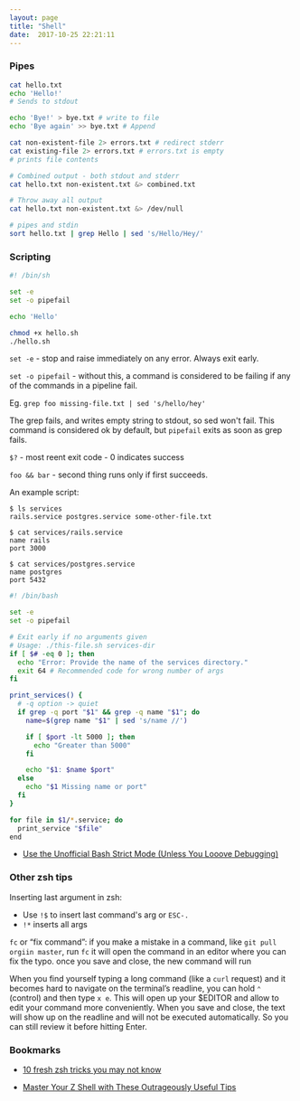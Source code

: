 ```yaml
---
layout: page
title: "Shell"
date:  2017-10-25 22:21:11
---
```


### Pipes

```sh
cat hello.txt
echo 'Hello!'
# Sends to stdout

echo 'Bye!' > bye.txt # write to file
echo 'Bye again' >> bye.txt # Append

cat non-existent-file 2> errors.txt # redirect stderr
cat existing-file 2> errors.txt # errors.txt is empty
# prints file contents

# Combined output - both stdout and stderr
cat hello.txt non-existent.txt &> combined.txt

# Throw away all output
cat hello.txt non-existent.txt &> /dev/null

# pipes and stdin
sort hello.txt | grep Hello | sed 's/Hello/Hey/'
```

### Scripting

```sh
#! /bin/sh

set -e
set -o pipefail

echo 'Hello'
```

```sh
chmod +x hello.sh
./hello.sh
```

`set -e` - stop and raise immediately on any error. Always exit early.

`set -o pipefail` - without this, a command is considered to be failing if any
of the commands in a pipeline fail.

Eg. `grep foo missing-file.txt | sed 's/hello/hey'` 

The grep fails, and writes empty string to stdout, so sed won't fail. This
command is considered ok by default, but `pipefail` exits as soon as grep fails.

`$?` - most reent exit code - 0 indicates success

`foo && bar` - second thing runs only if first succeeds.

An example script:

```
$ ls services
rails.service postgres.service some-other-file.txt

$ cat services/rails.service
name rails
port 3000

$ cat services/postgres.service
name postgres
port 5432
```

```sh
#! /bin/bash

set -e
set -o pipefail

# Exit early if no arguments given
# Usage: ./this-file.sh services-dir
if [ $# -eq 0 ]; then
  echo "Error: Provide the name of the services directory."
  exit 64 # Recommended code for wrong number of args
fi

print_services() {
  # -q option -> quiet
  if grep -q port "$1" && grep -q name "$1"; do
    name=$(grep name "$1" | sed 's/name //')

    if [ $port -lt 5000 ]; then
      echo "Greater than 5000"
    fi

    echo "$1: $name $port"
  else
    echo "$1 Missing name or port"
  fi
}

for file in $1/*.service; do
  print_service "$file"
end
```

- [Use the Unofficial Bash Strict Mode (Unless You Looove Debugging)](http://redsymbol.net/articles/unofficial-bash-strict-mode/)

### Other zsh tips

Inserting last argument in zsh:

- Use `!$` to insert last command's arg or `ESC-.`
- `!*` inserts all args

`fc` or “fix command”: if you make a mistake in a command, like `git pull orgiin master`, run `fc`
it will open the command in an editor where you can fix the typo. once you save and close, the new command will run

When you find yourself typing a long command (like a `curl` request) and it becomes hard to navigate on the terminal’s readline, you can hold `⌃` (control) and then type `x e`.
This will open up your $EDITOR and allow to edit your command more conveniently. When you save and close, the text will show up on the readline and will not be executed automatically. So you can still review it before hitting Enter.


### Bookmarks

- [10 fresh zsh tricks you may not know](http://chneukirchen.org/blog/archive/2013/03/10-fresh-zsh-tricks-you-may-not-know.html)
* [Master Your Z Shell with These Outrageously Useful Tips](http://reasoniamhere.com/2014/01/11/outrageously-useful-tips-to-master-your-z-shell/)
